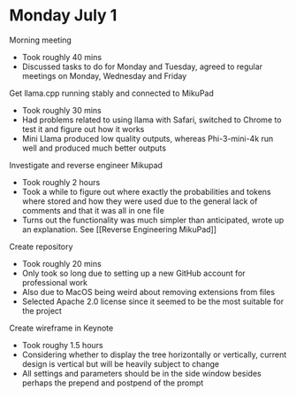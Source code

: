 # Monday July 1

Morning meeting 
- Took roughly 40 mins
- Discussed tasks to do for Monday and Tuesday, agreed to regular meetings on Monday, Wednesday and Friday

Get llama.cpp running stably and connected to MikuPad
- Took roughly 30 mins
- Had problems related to using llama with Safari, switched to Chrome to test it and figure out how it works
- Mini Llama produced low quality outputs, whereas Phi-3-mini-4k run well and produced much better outputs

Investigate and reverse engineer Mikupad
- Took roughly 2 hours
- Took a while to figure out where exactly the probabilities and tokens where stored and how they were used due to the general lack of comments and that it was all in one file
- Turns out the functionality was much simpler than anticipated, wrote up an explanation. See [[Reverse Engineering MikuPad]]

Create repository
- Took roughly 20 mins
- Only took so long due to setting up a new GitHub account for professional work
- Also due to MacOS being weird about removing extensions from files
- Selected Apache 2.0 license since it seemed to be the most suitable for the project

Create wireframe in Keynote
- Took roughy 1.5 hours
- Considering whether to display the tree horizontally or vertically, current design is vertical but will be heavily subject to change
- All settings and parameters should be in the side window besides perhaps the prepend and postpend of the prompt 